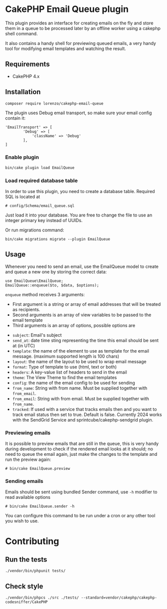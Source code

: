 # CakePHP Email Queue plugin #

This plugin provides an interface for creating emails on the fly and
store them in a queue to be processed later by an offline worker using a
cakephp shell command.

It also contains a handy shell for previewing queued emails, a very handy tool for modifying
email templates and watching the result.

## Requirements ##

* CakePHP 4.x

## Installation ##

```sh
composer require lorenzo/cakephp-email-queue
```

The plugin uses Debug email transport, so make sure your email config contain it:

```
'EmailTransport' => [
        'Debug' => [
            'className' => 'Debug'
        ],
]
```

### Enable plugin

```sh
bin/cake plugin load EmailQueue
```

### Load required database table

In order to use this plugin, you need to create a database table.
Required SQL is located at

	# config/Schema/email_queue.sql

Just load it into your database. You are free to change the file to use an integer primary
key instead of UUIDs.

Or run migrations command:

    bin/cake migrations migrate --plugin EmailQueue

## Usage

Whenever you need to send an email, use the EmailQueue model to create
and queue a new one by storing the correct data:

    use EmailQueue\EmailQueue;
    EmailQueue::enqueue($to, $data, $options);

`enqueue` method receives 3 arguments:

- First argument is a string or array of email addresses that will be treated as recipients.
- Second arguments is an array of view variables to be passed to the
  email template
- Third arguments is an array of options, possible options are
 * `subject`: Email's subject
 * `send_at`: date time sting representing the time this email should be sent at (in UTC)
 * `template`:  the name of the element to use as template for the email message. (maximum supported length is 100 chars)
 * `layout`: the name of the layout to be used to wrap email message
 * `format`: Type of template to use (html, text or both)
 * `headers`: A key-value list of headers to send in the email
 * `theme`: The View Theme to find the email templates
 * `config`: the name of the email config to be used for sending
 * `from_name`: String with from name. Must be supplied together with `from_email`.
 * `from_email`: String with from email. Must be supplied together with `from_name`.
 * `tracked`: If used with a service that tracks emails then and you want to track email status then set to true. Default is false. Currently 2024 works with the SendGrid Service and sprintcube/cakephp-sendgrid plugin.

### Previewing emails

It is possible to preview emails that are still in the queue, this is very handy during development to check if the rendered
email looks at it should; no need to queue the email again, just make the changes to the template and run the preview again:

	# bin/cake EmailQueue.preview

### Sending emails

Emails should be sent using bundled Sender command, use `-h` modifier to
read available options

	# bin/cake EmailQueue.sender -h

You can configure this command to be run under a cron or any other tool
you wish to use.

# Contributing

## Run the tests

```
./vendor/bin/phpunit tests/
```

## Check style
```
./vendor/bin/phpcs ./src ./tests/ --standard=vendor/cakephp/cakephp-codesniffer/CakePHP
```

